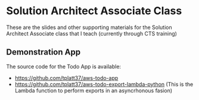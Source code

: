 # Solution Architect Associate Class

These are the slides and other supporting materials for the Solution Architect Associate class that I teach (currently through CTS training)

## Demonstration App

The source code for the Todo App is available:
* https://github.com/tplatt37/aws-todo-app
* https://github.com/tplatt37/aws-todo-export-lambda-python (This is the Lambda function to perform exports in an asyncrhonous fasion)
